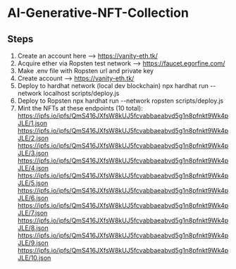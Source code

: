 # AI-Generative-NFT-Collection

## Steps
1. Create an account here --> https://vanity-eth.tk/
2. Acquire ether via Ropsten test network --> https://faucet.egorfine.com/
3. Make .env file with Ropsten url and private key
4. Create account --> https://vanity-eth.tk/
5. Deploy to hardhat network (local dev blockchain)
   npx hardhat run --network localhost scripts/deploy.js
7. Deploy to Ropsten
   npx hardhat run --network ropsten scripts/deploy.js
8. Mint the NFTs at these endpoints (10 total): 
    https://ipfs.io/ipfs/QmS416JXfsW8kUJ5fcvabbaeabvd5g1n8pfnkt9Wk4pJLE/1.json
    https://ipfs.io/ipfs/QmS416JXfsW8kUJ5fcvabbaeabvd5g1n8pfnkt9Wk4pJLE/2.json
    https://ipfs.io/ipfs/QmS416JXfsW8kUJ5fcvabbaeabvd5g1n8pfnkt9Wk4pJLE/3.json
    https://ipfs.io/ipfs/QmS416JXfsW8kUJ5fcvabbaeabvd5g1n8pfnkt9Wk4pJLE/4.json
    https://ipfs.io/ipfs/QmS416JXfsW8kUJ5fcvabbaeabvd5g1n8pfnkt9Wk4pJLE/5.json
    https://ipfs.io/ipfs/QmS416JXfsW8kUJ5fcvabbaeabvd5g1n8pfnkt9Wk4pJLE/6.json
    https://ipfs.io/ipfs/QmS416JXfsW8kUJ5fcvabbaeabvd5g1n8pfnkt9Wk4pJLE/7.json
    https://ipfs.io/ipfs/QmS416JXfsW8kUJ5fcvabbaeabvd5g1n8pfnkt9Wk4pJLE/8.json
    https://ipfs.io/ipfs/QmS416JXfsW8kUJ5fcvabbaeabvd5g1n8pfnkt9Wk4pJLE/9.json
    https://ipfs.io/ipfs/QmS416JXfsW8kUJ5fcvabbaeabvd5g1n8pfnkt9Wk4pJLE/10.json
